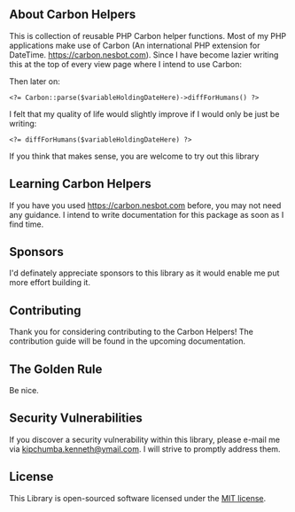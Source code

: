 ## About Carbon Helpers

This is collection of reusable PHP Carbon helper functions. Most
of my PHP applications make use of Carbon (An international PHP extension for DateTime. https://carbon.nesbot.com). Since I have become lazier writing this at the top of every view page where I intend to use Carbon:

   <?php use Carbon\Carbon; ?>

Then later on:

    <?= Carbon::parse($variableHoldingDateHere)->diffForHumans() ?>

I felt that my quality of life would slightly improve if I would only be just be writing:

    <?= diffForHumans($variableHoldingDateHere) ?>

If you think that makes sense, you are welcome to try out this library



## Learning Carbon Helpers

If you have you used https://carbon.nesbot.com before, you may not need any guidance. 
I intend to write documentation for this package as soon as I find time.

## Sponsors

I'd definately appreciate sponsors to this library as it would enable me put more effort building it.

## Contributing

Thank you for considering contributing to the Carbon Helpers! The contribution guide will be found in the upcoming documentation.

## The Golden Rule

Be nice.

## Security Vulnerabilities

If you discover a security vulnerability within this library, please e-mail me via [kipchumba.kenneth@ymail.com](mailto:kipchumba.kenneth@ymail.com). I will strive to promptly address them.

## License

This Library is open-sourced software licensed under the [MIT license](https://opensource.org/licenses/MIT).
